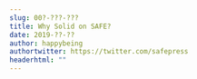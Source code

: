 ```yaml
---
slug: 00?-???-???
title: Why Solid on SAFE?
date: 2019-??-??
author: happybeing
authortwitter: https://twitter.com/safepress
headerhtml: ""
---
```


